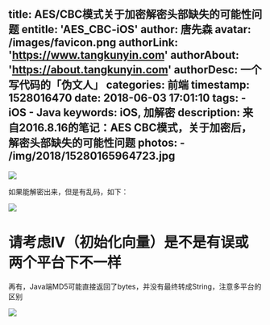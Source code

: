 title: AES/CBC模式关于加密解密头部缺失的可能性问题
entitle: 'AES_CBC-iOS'
author: 唐先森
avatar: /images/favicon.png
authorLink: 'https://www.tangkunyin.com'
authorAbout: 'https://about.tangkunyin.com'
authorDesc: 一个写代码的「伪文人」
categories: 前端
timestamp: 1528016470
date: 2018-06-03 17:01:10
tags:
    - iOS
    - Java
keywords: iOS, 加解密
description: 来自2016.8.16的笔记：AES CBC模式，关于加密后，解密头部缺失的可能性问题
photos:
    - /img/2018/15280165964723.jpg
---

![](/img/2018/15280165964723.jpg)

如果能解密出来，但是有乱码，如下：

![](/img/2018/15280166141249.jpg)

请考虑IV（初始化向量）是不是有误或两个平台下不一样
====
再有，Java端MD5可能直接返回了bytes，并没有最终转成String，注意多平台的区别

![](/img/2018/15280166311066.jpg)



